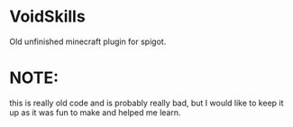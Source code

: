 # VoidSkills
Old unfinished minecraft plugin for spigot.

# NOTE:
this is really old code and is probably really bad, but I would like to keep it up as it was fun to make and helped me learn.

